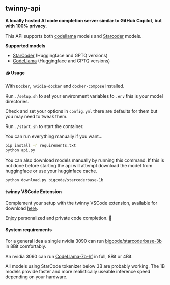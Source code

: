 ## twinny-api

**A locally hosted AI code completion server similar to GitHub Copilot, but with 100% privacy.**

This API supports both [codellama](https://huggingface.co/codellama) models and [Starcoder](https://huggingface.co/bigcode/starcoderbase) models.

**Supported models**

- [StarCoder](https://huggingface.co/bigcode/starcoder) (Huggingface and GPTQ versions)
- [CodeLlama](https://huggingface.co/codellama) (Huggingface and GPTQ versions)

#### 📥 Usage

With `Docker`, `nvidia-docker` and `docker-compose` installed.

Run `./setup.sh` to set your environment variables to `.env` this is your model directories.

Check and set your options in `config.yml` there are defaults for them but you may need to tweak them.

Run `./start.sh` to start the container.

You can run everything manually if you want...

```bash
pip install -r requirements.txt
python api.py
```

You can also download models manually by running this command.  If this is not done before starting the api will attempt download the model from huggingface or use your hugginface cache.

```bash
python download.py bigcode/starcoderbase-1b
```

#### twinny VSCode Extension

Complement your setup with the twinny VSCode extension, available for download [here](https://github.com/rjmacarthy/twinny).

Enjoy personalized and private code completion. 🎉


#### System requirements

For a general idea a single nvidia 3090 can run [bigcode/starcoderbase-3b](https://huggingface.co/bigcode/starcoderbase-3b) in 8Bit comfortably.

An nvidia 3090 can run [CodeLlama-7b-hf](https://huggingface.co/codellama/CodeLlama-7b-hf) in full, 8Bit or 4Bit.

All models using StarCode tokenizer below 3B are probably working. The 1B models provide faster and more realistically useable inference speed depending on your hardware.
